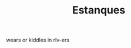 ---
title: Estanques
letter: E
permalink: "/definitions/bld-estanques.html"
body: wears or kiddles in rlv-ers
published_at: '2018-07-07'
source: Black's Law Dictionary 2nd Ed (1910)
layout: post
---